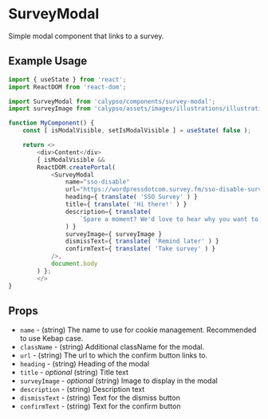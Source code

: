# SurveyModal

Simple modal component that links to a survey.

## Example Usage

```js
import { useState } from 'react';
import ReactDOM from 'react-dom';

import SurveyModal from 'calypso/components/survey-modal';
import surveyImage from 'calypso/assets/images/illustrations/illustration-seller.svg';

function MyComponent() {
	const [ isModalVisible, setIsModalVisible ] = useState( false );

	return <>
		<div>Content</div>
		{ isModalVisible &&
		ReactDOM.createPortal(
			<SurveyModal
				name="sso-disable"
				url="https://wordpressdotcom.survey.fm/sso-disable-survey?initiated-from=calypso"
				heading={ translate( 'SSO Survey' ) }
				title={ translate( 'Hi there!' ) }
				description={ translate(
					`Spare a moment? We'd love to hear why you want to disable SSO in a quick survey.`
				) }
				surveyImage={ surveyImage }
				dismissText={ translate( 'Remind later' ) }
				confirmText={ translate( 'Take survey' ) }
			/>,
			document.body
		) };
		</>
}
```

## Props

- `name` - (string) The name to use for cookie management. Recommended to use Kebap case.
- `className` - (string) Additional className for the modal.
- `url` - (string) The url to which the confirm button links to.
- `heading` - (string) Heading of the modal
- `title` - _optional_ (string) Title text
- `surveyImage` - _optional_ (string) Image to display in the modal
- `description` - (string) Description text
- `dismissText` - (string) Text for the dismiss button
- `confirmText` - (string) Text for the confirm button
